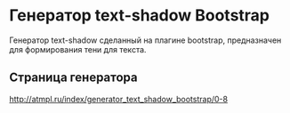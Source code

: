 # Генератор text-shadow Bootstrap
Генератор text-shadow сделанный на плагине bootstrap, предназначен для формирования тени для текста.
## Страница генератора
http://atmpl.ru/index/generator_text_shadow_bootstrap/0-8


